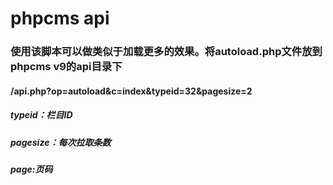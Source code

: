 # phpcms api
### 使用该脚本可以做类似于加载更多的效果。将autoload.php文件放到phpcms v9的api目录下
#### /api.php?op=autoload&c=index&typeid=32&pagesize=2
##### typeid：栏目ID
##### pagesize：每次拉取条数
##### page:页码
